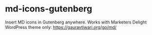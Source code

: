 # md-icons-gutenberg
Insert MD icons in Gutenberg anywhere. Works with Marketers Delight WordPress theme only: https://gauravtiwari.org/go/md/
